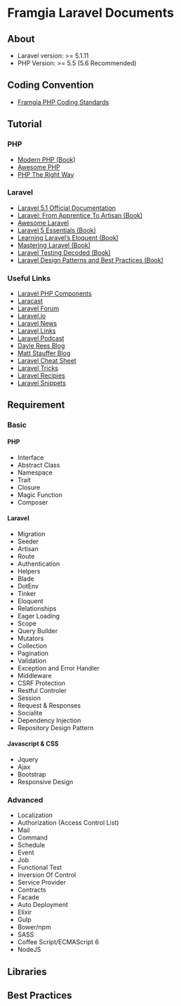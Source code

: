 # Framgia Laravel Documents

## About
- Laravel version: >= 5.1.11
- PHP Version: >= 5.5 (5.6 Recommended)

## Coding Convention
- [Framgia PHP Coding Standards](https://github.com/framgia/coding-standards/blob/master/eng/README.md#php)

## Tutorial

### PHP
- [Modern PHP (Book)](http://shop.oreilly.com/product/0636920033868.do)
- [Awesome PHP](https://github.com/ziadoz/awesome-php)
- [PHP The Right Way](http://www.phptherightway.com/)

### Laravel
- [Laravel 5.1 Official Documentation](http://laravel.com/docs/5.1)
- [Laravel: From Apprentice To Artisan (Book)](https://leanpub.com/laravel)
- [Awesome Laravel](https://github.com/chiraggude/awesome-laravel)
- [Laravel 5 Essentials (Book)](https://www.packtpub.com/web-development/laravel-5-essentials)
- [Learning Laravel’s Eloquent (Book)](https://www.packtpub.com/web-development/learning-laravel%E2%80%99s-eloquent)
- [Mastering Laravel (Book)](https://www.packtpub.com/web-development/mastering-laravel)
- [Laravel Testing Decoded (Book)](https://leanpub.com/laravel-testing-decoded)
- [Laravel Design Patterns and Best Practices (Book)](https://www.packtpub.com/web-development/laravel-design-patterns-and-best-practices)

### Useful Links
- [Laravel PHP Components](https://github.com/illuminate)
- [Laracast](https://laracasts.com/)
- [Laravel Forum](https://laracasts.com/discuss)
- [Laravel.io](http://laravel.io/forum)
- [Laravel News](https://laravel-news.com/blog/)
- [Laravel Links](http://links.laravel-news.com/)
- [Laravel Podcast](http://www.laravelpodcast.com/)
- [Dayle Rees Blog](http://daylerees.com/)
- [Matt Stauffer Blog](https://mattstauffer.co/blog)
- [Laravel Cheat Sheet](http://cheats.jesse-obrien.ca)
- [Laravel Tricks](http://www.laravel-tricks.com/)
- [Laravel Recipies](http://laravel-recipes.com/)
- [Laravel Snippets](http://laravelsnippets.com/)

## Requirement

### Basic
#### PHP
- Interface
- Abstract Class
- Namespace
- Trait
- Closure
- Magic Function
- Composer

#### Laravel
- Migration
- Seeder
- Artisan
- Route
- Authentication
- Helpers
- Blade
- DotEnv
- Tinker
- Eloquent
- Relationships
- Eager Loading
- Scope
- Query Builder
- Mutators
- Collection
- Pagination
- Validation
- Exception and Error Handler
- Middleware
- CSRF Protection
- Restful Controler
- Session
- Request & Responses
- Socialite
- Dependency Injection
- Repository Design Pattern

#### Javascript & CSS
- Jquery
- Ajax
- Bootstrap
- Responsive Design

### Advanced
- Localization
- Authorization (Access Control List)
- Mail
- Command
- Schedule
- Event
- Job
- Functional Test
- Inversion Of Control
- Service Provider
- Contracts
- Facade
- Auto Deployment
- Elixir
- Gulp
- Bower/npm
- SASS
- Coffee Script/ECMAScript 6
- NodeJS

## Libraries

## Best Practices